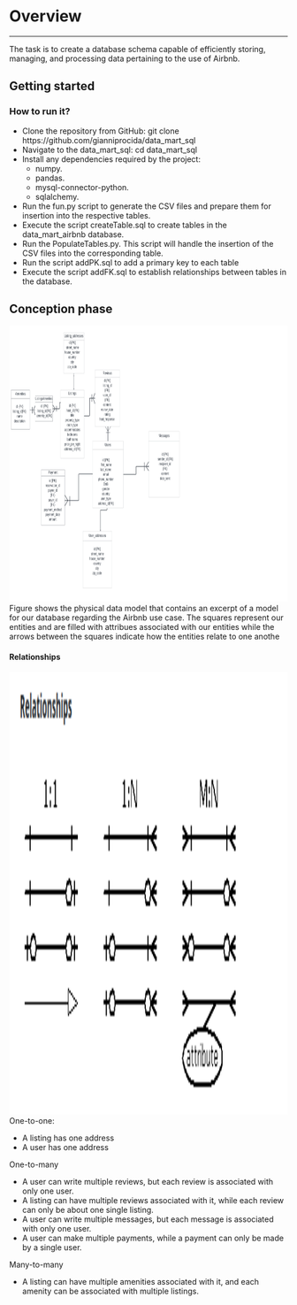 <!DOCTYPE html>
<html lang="en">
<head>
    <meta charset="UTF-8">
</head>
<body>
    <h1>Overview</h1>
    <hr>The task is to create a database schema capable of efficiently storing, managing, and processing data pertaining to the use of Airbnb.
     <p> 
 </p>
    <h2>Getting started</h2>

   <h3>How to run it?</h3>
   <ul>
     <li>Clone the repository from GitHub: git clone https://github.com/gianniprocida/data_mart_sql</li>
     <li>Navigate to the data_mart_sql: cd data_mart_sql</li>
     <li>Install any dependencies required by the project:
      <ul>
          <li>numpy.</li>
          <li>pandas.</li>
          <li>mysql-connector-python.</li>
          <li>sqlalchemy.</li> 
      </ul>
     </li>
     <li>Run the fun.py script to generate the CSV files and prepare them for insertion into the respective tables.</li>
     <li>Execute the script createTable.sql to create tables in the data_mart_airbnb database. </li>
    <li>Run the PopulateTables.py. This script will handle the insertion of the CSV files into the corresponding table.</li>
    <li>Run the script addPK.sql to add a primary key to each table</li>
    <li>Execute the script addFK.sql to establish relationships between tables in the database.</li>
   </ul> 
   <h2> </h2>    
<h2>Conception phase</h2>
<img src="https://github.com/gianniprocida/data_mart_sql/blob/main/erd.png" height="500" width="1000">
Figure shows the physical data model that contains an excerpt of a model for our database 
regarding the Airbnb use case. The squares represent our entities and are filled with attribues associated with our
entities while the arrows between the squares indicate how the entities relate to one anothe
<h4>Relationships</h4>
<img src="https://github.com/gianniprocida/data_mart_sql/blob/main/relationships.png" height="800" width="600"/>
One-to-one: 
<ul>
    <li>A listing has one address</li>
    <li>A user has one address</li>
</ul>
One-to-many
<ul>
    <li>A user can write multiple reviews, but each review is associated with only one user.</li>
    <li>A listing can have multiple reviews associated with it, while each review can only be about one single listing.</li>
    <li>A user can write multiple messages, but each message is associated with only one user.</li>
    <li>A user can make multiple payments, while a payment can only be made by a single user.</li>
</ul>
Many-to-many
<ul>
    <li>A listing can have multiple amenities associated with it, and each amenity can be associated with 
    multiple listings.</li>
</ul>
</body>



